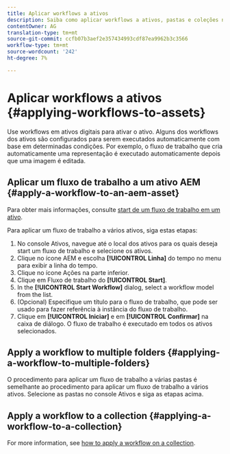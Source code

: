 ```yaml
---
title: Aplicar workflows a ativos
description: Saiba como aplicar workflows a ativos, pastas e coleções nos ativos Adobe Experience Manager.
contentOwner: AG
translation-type: tm+mt
source-git-commit: ccfb07b3aef2e357434993cdf87ea9962b3c3566
workflow-type: tm+mt
source-wordcount: '242'
ht-degree: 7%

---
```



# Aplicar workflows a ativos {#applying-workflows-to-assets}

Use workflows em ativos digitais para ativar o ativo. Alguns dos workflows dos ativos são configurados para serem executados automaticamente com base em determinadas condições. Por exemplo, o fluxo de trabalho que cria automaticamente uma representação é executado automaticamente depois que uma imagem é editada.

## Aplicar um fluxo de trabalho a um ativo AEM {#apply-a-workflow-to-an-aem-asset}

Para obter mais informações, consulte [start de um fluxo de trabalho em um ativo](/help/assets/manage-digital-assets.md#starting-a-workflow-on-an-asset).

Para aplicar um fluxo de trabalho a vários ativos, siga estas etapas:

1. No console Ativos, navegue até o local dos ativos para os quais deseja start um fluxo de trabalho e selecione os ativos.
1. Clique no ícone AEM e escolha **[!UICONTROL Linha]** do tempo no menu para exibir a linha do tempo.
1. Clique no ícone Ações na parte inferior.
1. Clique em Fluxo de trabalho do **[!UICONTROL Start]**.
1. In the **[!UICONTROL Start Workflow]** dialog, select a workflow model from the list.
1. (Opcional) Especifique um título para o fluxo de trabalho, que pode ser usado para fazer referência à instância do fluxo de trabalho.
1. Clique em **[!UICONTROL Iniciar]** e em **[!UICONTROL Confirmar]** na caixa de diálogo. O fluxo de trabalho é executado em todos os ativos selecionados.

## Apply a workflow to multiple folders {#applying-a-workflow-to-multiple-folders}

O procedimento para aplicar um fluxo de trabalho a várias pastas é semelhante ao procedimento para aplicar um fluxo de trabalho a vários ativos. Selecione as pastas no console Ativos e siga as etapas acima.

## Apply a workflow to a collection {#applying-a-workflow-to-a-collection}

For more information, see [how to apply a workflow on a collection](/help/assets/manage-collections.md#run-a-workflow-on-a-collection).
